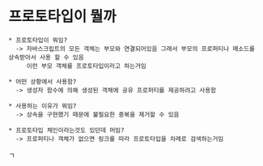 프로토타입이 뭘까
===

    * 프로토타입이 뭐임?
      -> 자바스크립트의 모든 객체는 부모와 연결되어있음 그래서 부모의 프로퍼티나 메소드를 상속받아서 사용 할 수 있음
         이런 부모 객체를 프로토타입이라고 하는거임

    * 어떤 상황에서 사용함?
      -> 생성자 함수에 의해 생성된 객체에 공유 프로퍼티를 제공하려고 사용함

    * 사용하는 이유가 뭐임?
      -> 상속을 구현했기 때문에 불필요한 중복을 제거할 수 있음

    * 프로토타입 체인이라는것도 있던데 머임?
      -> 프로퍼티나 객체가 없으면 링크를 따라 프로토타입을 차례로 검색하는거임

ㄱ